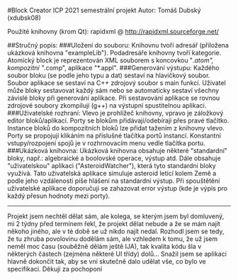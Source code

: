 #Block Creator
ICP 2021 semestrální projekt
Autor: Tomáš Dubský (xdubsk08)

Použité knihovny (krom Qt):
rapidxml @ http://rapidxml.sourceforge.net/

##Stručný popis:
###Uložení do souboru:
Knihovnu tvoří adresář (přiložena ukázková knihovna "exampleLib").
Podadresáře knihovny tvoří kategorie.
Atomický block je reprezentován XML souborem s koncovkou "*.atom", kompozitní "*.comp", aplikace "*.appl".
###Generování výstupu:
Každého soubor bloku (se podle jeho typu a dat) sestaví na hlavičkový soubor.
Soubor aplikace se sestaví na C++ zdrojový soubor s main funkcí.
Uživatel může bloky sestavovat každý sám nebo se automaticky sestaví všechny závislé bloky při generování aplikace.
Při sestavování aplikace se rovnou zdrojové soubory zkompilují (g++) na výstupní spustitelnou aplikaci.
###Uživatelské rozhraní:
Vlevo je prohlížeč knihovny, vpravo je záložkový editor bloků/aplikací.
Porty se blokům přidávají/odebírají přes pravé tlačítko.
Instance bloků do kompozitních bloků lze přidat tažením z knihovny vlevo.
Porty se propojují klikáním na příslušné tlačítka portů instancí.
Konstantní vstupy/rozpojení spojů je v rozhrnovacím menu vedle tlačítka portu.
###Ukázková knihovna:
Ukázková knihovna obsahuje některé "standardní" bloky,
např.: algebraické a boolovské operace, výstup atd.
Dále obsahuje "uživatelskou" aplikaci ("AsteroidWatcher"), která tyto standardní bloky využívá.
Tato uživatelská aplikace simuluje asteroid letící kolem Země a podle jeho vzdálenosti píše hlášení na standardní výstup.
Při spouštětění uživatelské aplikace doporučuji se zahazovat error výstup (kde je výpis pro každý přesun hodnoty mezi porty).
		
----
Projekt jsem nechtěl dělat sám, ale kolega, se kterým jsem byl domluvený,
mi 2 týdny před termínem řekl, že projekt dělat nebude a že se mám najít někoho jiného,
ale v té době se už nikdo najít nedal.
Rozhodl jsem se tedy, že tu zhruba povolovinu dodělám sám,
ale vzhledem k tomu, že už jsem neměl moc času (souběžně dělám ještě IJA),
tak kvalita kódu šla v některých částech (zejména některé UI třídy) dolů...
Snažil jsem se aplikaci hlavně dokončit tak, aby se vní skutečně dalo udělat vše, co bylo ve specifikaci.
Děkuji za pochoponí